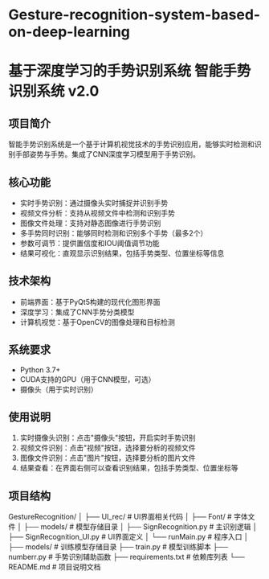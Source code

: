 # Gesture-recognition-system-based-on-deep-learning
基于深度学习的手势识别系统
智能手势识别系统 v2.0
=======================

项目简介
--------
智能手势识别系统是一个基于计算机视觉技术的手势识别应用，能够实时检测和识别手部姿势与手势。集成了CNN深度学习模型用于手势识别。

核心功能
--------
* 实时手势识别：通过摄像头实时捕捉并识别手势
* 视频文件分析：支持从视频文件中检测和识别手势
* 图像文件处理：支持对静态图像进行手势识别
* 多手势同时识别：能够同时检测和识别多个手势（最多2个）
* 参数可调节：提供置信度和IOU阈值调节功能
* 结果可视化：直观显示识别结果，包括手势类型、位置坐标等信息

技术架构
--------
* 前端界面：基于PyQt5构建的现代化图形界面
* 深度学习：集成了CNN手势分类模型
* 计算机视觉：基于OpenCV的图像处理和目标检测

系统要求
--------
* Python 3.7+
* CUDA支持的GPU（用于CNN模型，可选）
* 摄像头（用于实时识别）



使用说明
--------
1. 实时摄像头识别：点击"摄像头"按钮，开启实时手势识别
2. 视频文件识别：点击"视频"按钮，选择要分析的视频文件
3. 图像文件识别：点击"图片"按钮，选择要分析的图片文件
4. 结果查看：在界面右侧可以查看识别结果，包括手势类型、位置坐标等


项目结构
--------
GestureRecognition/
│
├── UI_rec/                  # UI界面相关代码
│   ├── Font/                # 字体文件
│   ├── models/              # 模型存储目录
│   ├── SignRecognition.py   # 主识别逻辑
│   ├── SignRecognition_UI.py # UI界面定义
│   └── runMain.py           # 程序入口
│
├── models/                  # 训练模型存储目录
├── train.py                 # 模型训练脚本
├── numberr.py               # 手势识别辅助函数
├── requirements.txt         # 依赖库列表
└── README.md                # 项目说明文档
